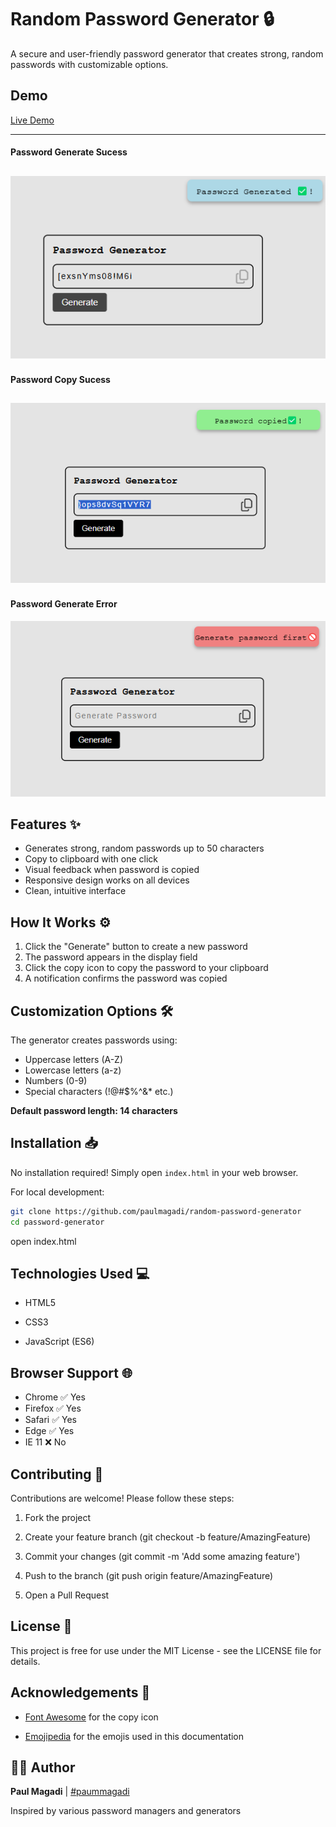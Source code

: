 # Random Password Generator 🔒

A secure and user-friendly password generator that creates strong, random passwords with customizable options.
## Demo
[Live Demo](https://paulmagadi.github.io/random-password-generator/)

---
#### Password Generate Sucess
![Password Generate Sucess](pass-generate-success.png) 
---
#### Password Copy Sucess
![Password Copy Sucess](pass-copy-success.png) 
---
#### Password Generate Error
![Password Generate Error](pass-generate-error.png) 

## Features ✨

- Generates strong, random passwords up to 50 characters
- Copy to clipboard with one click
- Visual feedback when password is copied
- Responsive design works on all devices
- Clean, intuitive interface

## How It Works ⚙️

1. Click the "Generate" button to create a new password
2. The password appears in the display field
3. Click the copy icon to copy the password to your clipboard
4. A notification confirms the password was copied

## Customization Options 🛠️

The generator creates passwords using:
- Uppercase letters (A-Z)
- Lowercase letters (a-z)
- Numbers (0-9)
- Special characters (!@#$%^&* etc.)

**Default password length: 14 characters**

## Installation 📥

No installation required! Simply open `index.html` in your web browser.

For local development:

```bash
git clone https://github.com/paulmagadi/random-password-generator
cd password-generator
```

open index.html

## Technologies Used 💻
- HTML5

- CSS3

- JavaScript (ES6)

## Browser Support 🌐
- Chrome	✅ Yes
- Firefox	✅ Yes
- Safari	✅ Yes
- Edge	✅ Yes
- IE 11	❌ No

## Contributing 🤝
Contributions are welcome! Please follow these steps:

1. Fork the project

2. Create your feature branch (git checkout -b feature/AmazingFeature)

3. Commit your changes (git commit -m 'Add some amazing feature')

4. Push to the branch (git push origin feature/AmazingFeature)

5. Open a Pull Request

## License 📜
This project is free for use under the MIT License - see the LICENSE file for details.

## Acknowledgements 🙏
- [Font Awesome](https://fontawesome.com/) for the copy icon

- [Emojipedia](emojipedia.org) for the emojis used in this documentation

## 🙋‍♂️ Author
**Paul Magadi** | [#paummagadi](https://github.com/paulmagadi)


Inspired by various password managers and generators

